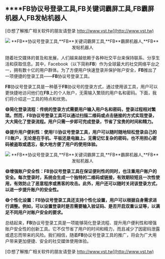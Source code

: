 ## ****FB**协议号登录工具,**FB**关键词霸屏工具,**FB**霸屏机器人,**FB**发帖机器人**

[😍想了解推广相关软件的朋友请登录 http://www.vst.tw](http://www.vst.tw)

 <center><img src="https://vst.tw/MP4/tuiguang/png/1.png" alt="**FB**协议号登录工具,**FB**关键词霸屏工具,**FB**霸屏机器人,**FB**发帖机器人"></center>

随着社交媒体的普及和发展，人们越来越依赖于各种社交平台来保持联系、分享生活和获取信息。其中，Facebook（以下简称**FB**）作为全球最大的社交网络平台之一，拥有数十亿的用户群体。为了方便用户快速登录并保护账户安全，**FB**推出了一项便捷的登录工具——**FB**协议号登录工具。

**FB**协议号登录工具是一种基于**FB**协议号的登录方式，通过使用该工具，用户可以更快捷地访问他们在**FB**上的个人账户，无需输入繁琐的用户名和密码。下面，我们将介绍这一工具的特点和优势。

**😄简化登录流程：传统的登录方式需要用户输入用户名和密码，登录过程相对繁琐。然而，**FB**协议号登录工具可以通过扫描二维码或点击链接的方式实现登录，大大简化了登录流程。用户只需一步即可完成登录，节省了宝贵的时间和精力。**

**😄提升用户便利性：使用**FB**协议号登录工具，用户可以随时随地轻松登录自己的**FB**账户，无论是在手机、平板还是电脑上。无需记忆复杂的密码，也不用担心密码被盗取或遗忘，极大地方便了用户的使用体验。**

 <center><img src="https://vst.tw/MP4/tuiguang/png/1.png" alt="**FB**协议号登录工具,**FB**关键词霸屏工具,**FB**霸屏机器人,**FB**发帖机器人"></center>

**😄增强账户安全性：**FB**协议号登录工具在保证便利性的同时，也注重用户账户的安全。每次登录时，系统会生成一个独特的二维码或链接，有效期较短且一次性使用，有效防止了恶意程序或黑客的攻击。此外，用户还可以随时关闭该登录方式，以进一步提升账户的安全性。**

**😄个性化设置：**FB**协议号登录工具还支持个性化设置，用户可以根据自身需求进行调整。例如，可以设置登录时是否需要输入验证码、是否开启双重认证等，以满足不同用户对账户安全的要求。**

总结起来，**FB**协议号登录工具是一项能够简化登录流程、提升用户便利性和增强账户安全性的创新工具。它不仅节省了用户的时间和精力，而且减少了因密码泄露或遗忘而带来的风险。我们相信，随着**FB**协议号登录工具的推广，将会为广大用户带来更加便捷、安全的社交媒体使用体验。

[😍想了解推广相关软件的朋友请登录 http://www.vst.tw](http://www.vst.tw)



